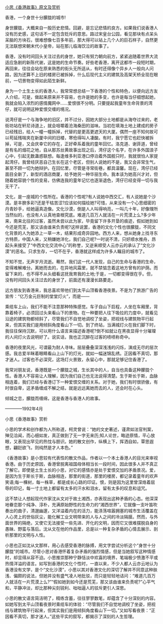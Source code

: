 [小思《香港故事》原文及赏析](https://www.vrrw.net/wx/8685.html)

香港，一个身世十分朦胧的城市!

身世朦胧，大概来自一股历史悲情。回避，是忘记悲情的良方。如果我们说香港人没有历史感，这句话不一定包含贬斥的意思。路过宋皇台公园，看见那块有点呆头呆脑的方块石，很难想像七百多年前，那大得可以站上几个人的巨石样子，自然更无法联想宋朝末代小皇帝，站在那儿临海饮泣的故事了。

香港，没有时间回头关注过去的身世，她只有努力朝向前方，紧紧追随着世界大流适应急剧的新陈代谢，这是她的生命节奏。好些老香港，离开这都市一段短时期，再回来，往往会站在原来熟悉的街头无所适从，有时还得像个异乡人一般向人问路，因为还算不上旧的楼房已被拆掉，什么后现代主义的建筑及高架天桥全现在眼前，一切景物变得如此陌生新鲜。

身为一个土生土长的香港人，我常常想总结一下香港的个性和特色，以便向远方友人介绍，可是，做起来原来并不容易，也许是她的多变，也许是每当仔细想起她，我就会陷入浓烈的感情魔网中……爱恨很不分明。只要提起我童年生命背景的湾仔，就可说明这种爱恨交缠的境况。



说湾仔是一个与海争地的旧区，并不过分，因她大部分土地都是从海夺过来的，老街坊站在轩尼诗道上，就会咀嚼着沧海桑田的滋味。当初在填海土地上建成的房子已经残旧，给人一幢一幢拆掉，代替的是更高更遮天的大厦。偶然一座不知何故可以苟延残喘夹在新厦中间的旧楼，寒伧得叫人凄酸。有时，我宁愿它也赶快被拆掉，可是，又会庆幸它的存在，正好牵系着我的童年回忆。洛克道、谢菲道，曾经是有名的烟花之地，自从那苏丝黄故事出现之后，湾仔这个名字，在许多外国浪子心中，引起无数蛊惑联想。每逢维多利亚港口停泊着外国舰只时，我就很怕人家提起湾仔。我曾经厌恶自己生长在这个老区，但别人说她的不是，我又会非常生气，甚至不顾一切为她辩护。在回忆里，尽管是寻常街巷，都具温馨。现在，湾仔已经面目全新了，新型的酒店商厦，给予她另一种华丽生命。我本该为她高兴才对，但随着她容貌个性的变易，仿佛连我的童年记忆也逐渐退色，湾仔已经变得一切与我无干了。

文化，是一座城的个性所在。香港的个性呢?有人说她中西交汇，有人说她是个沙漠。是丰腴多彩?还是干枯苦涩?应该如何描绘她?可惜，从来没有一个心思细密的丹青妙手，给她逼真造像。文化沙漠，倒是人人叫得响亮，一叫几十年，好像理所当然似的，也没有人认真地查根究底。难道几百万人就活在一片荒漠上么?多少年来，南来北往的过客，虽然未尝以此为家，毕竟留下许多开垦的痕迹，假如她到如今还是荒芜，那又该由谁来负责呢?这样说罢，香港的文化个性也很朦胧，不同文化背景的人为她添上一草一木，结果形成奇异园地。西方人来，想从她身上找寻东方特质，中国人来，又稍嫌她洋化，我们自己呢?一时说不清，只好顺水推舟，昂起头来接受了“中西文化交流中心”的称誉，又逆来顺受人云亦云的承认了“文化沙漠”的恶名。只求生存，一切不在乎，香港就这样成为许多人瞩目的城市了。

不知不觉，无声岁月流逝。蓦然，我们这一代人发现，自己的生命与香港的生命，变得难解难分。离她而去的，在异地风霜里，就不禁惦念着这地方曾有的护荫。而留下来的，也不得不从头细看这抚我育我的土地;于是，一切都变得很在乎。但，没有时间回头关注过去的身世了，前面还有漫漫长路要走。

远方朋友到香港来，我总喜欢带他们到太平山顶看香港夜景。不是为了旅游广告的宣传：“亿万金元巨制的堂堂灯火”，而是——

乘缆车上山，我们不能不注意那种特殊感觉。车子自山下启程，人坐在车厢里，背靠着椅子，必须回过头来看山下的景物。在一种要把人往下吸拉的力度中，就看见沿途的建筑物都倾斜了，尽管我们不自觉地调校了坐姿，把视线与建筑物平行起来，但其实我们是用倾斜角度看山下一切。到了终站，当满城灯火在我们脚下时，我往往保持沉默，可以用什么语言来描述香港呢?倒不如就让在黑夜显得十分璀璨的人间灯火去说明好了。说实话，我也正沉醉在过客的啧啧称奇中。

香港的夜里风光，可谓最为耐人寻味。层层叠叠深深浅浅的闪烁，演成无尽的层次感。我总爱半眯着眼睛看山上山下的灯光，就如一幅迷锦乱绣。正因看不真切，那才迷人。过客也不必深究，这场灯火景致，永留心中，那就足够记住香港了。

我常对朋友说，香港既是一个朦胧之城，生长其中的人，自当也具备这种朦胧个性。香港人不容易让人理解，因为我们自己也无法说得清楚。生于斯长于斯，血脉相连着，我们已经与香港订下一种爱恨交缠的关系。对于她，我们有时很骄傲，有时很自卑，这矛盾缠成不解之结，就是远远离她而去的人，还会时在心头。

倾城之恋，朦胧而缠绵，这是香港与香港人的故事。

————1992年4月

小思《香港故事》赏析

小思的学术和创作都为人所称道，柯灵曾说：“她的文史著述，谨肃如法官判案，殚见洽闻，而心细如发，真正做到了无一字无来历;知人论世，略迹原情，平心放眼，又表现出罕见的热忱与胆识。她的散文创作，纵横上下，挥洒自如，覃思遐想，翩跹欲飞，则纯然是才人本色。”

《香港故事》是小思较有代表性的散文作品，作者以一个本土香港人的目光来审视香港。由于历史原因，香港曾脱离祖国母体相当长一段时间，因此很多人并不真正了解它。即使是土生土长的小思，对它的感情亦是处于爱恨交加的矛盾景况。爱，是因为生于斯长于斯，血脉相连，那里的街道，那里的楼房，都记录着童年的欢声笑语;每一棵树，每一株草，都是成长心路的印证。恨，则是因为这里曾深烙着屈辱的印记，每一寸土地上都留有太多的汗水和泪水，留有太多的叹息和诅咒。

这不禁让人想起现代作家沈从文对于故土湘西，亦表现出这种矛盾的心态。他深深地眷恋那个纯净、淳朴，充满原始野性的生命力的“湘西世界”，它就像一支叶笛吹奏出的曲子，清邈幽邃，又洋溢着内在的活力，能涤荡喧嚣拥塞的城市生活覆盖在人心灵上的世俗灰尘，能化解工业文明带来的人与人之间的冷淡隔膜。然而，与外面世界的隔绝，又使它无法接受一些先进、开化的文明，因而它又很难摆脱自身的愚昧、野蛮与落后。沈从文在他的作品里，总是以一种复杂矛盾的心情去展示、剖析那里的文明与人性。

小思也正如沈从文那样，用心去感受香港的脉搏，用文字尝试分析这个“身世十分朦胧”的城市。尽管小思对香港怀着复杂矛盾的强烈情感，但是当她叙写这种情感时，却显得从容不迫。小思推崇那种宁静恬淡中欢喜的境界，笔端极少愤激不平或热情洋溢的语言。如写到香港的文化个性时，一直以来，不少人都人云亦云地认为香港没有文学，是个“文化沙漠”，小思以其对香港文化的深切了解并不同意这种肤浅、偏颇的说法，但她并没有盛气凌人地批驳，而只是轻轻地诘问：“难道几百万人就活在一片荒漠上么?”“假如她到如今还是荒芜，那又该由谁来负责呢?”心平气和，平静冲淡，却比那种尖刻锐利、咄咄逼人的驳斥更引人深思。

小思的散文语言简洁明了，精练含蓄，往往寥寥数笔，却蕴含了十分深刻的内容。如她写到太平山顶看夜景时乘缆车的体验：“尽管我们不自觉地调校了坐姿，把视线与建筑物平行起来，但其实我们是用倾斜角度看山下一切。”又如写看夜景：“正因看不真切，那才迷人。”这些平实的叙写，都揭示了深刻的人生哲理。

